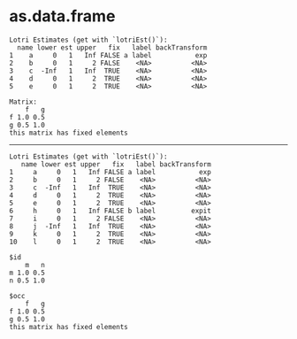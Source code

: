 # as.data.frame

    Lotri Estimates (get with `lotriEst()`):
      name lower est upper   fix   label backTransform
    1    a     0   1   Inf FALSE a label           exp
    2    b     0   1     2 FALSE    <NA>          <NA>
    3    c  -Inf   1   Inf  TRUE    <NA>          <NA>
    4    d     0   1     2  TRUE    <NA>          <NA>
    5    e     0   1     2  TRUE    <NA>          <NA>
    
    Matrix:
        f   g
    f 1.0 0.5
    g 0.5 1.0
    this matrix has fixed elements

---

    Lotri Estimates (get with `lotriEst()`):
       name lower est upper   fix   label backTransform
    1     a     0   1   Inf FALSE a label           exp
    2     b     0   1     2 FALSE    <NA>          <NA>
    3     c  -Inf   1   Inf  TRUE    <NA>          <NA>
    4     d     0   1     2  TRUE    <NA>          <NA>
    5     e     0   1     2  TRUE    <NA>          <NA>
    6     h     0   1   Inf FALSE b label         expit
    7     i     0   1     2 FALSE    <NA>          <NA>
    8     j  -Inf   1   Inf  TRUE    <NA>          <NA>
    9     k     0   1     2  TRUE    <NA>          <NA>
    10    l     0   1     2  TRUE    <NA>          <NA>
    
    $id
        m   n
    m 1.0 0.5
    n 0.5 1.0
    
    $occ
        f   g
    f 1.0 0.5
    g 0.5 1.0
    this matrix has fixed elements
    

